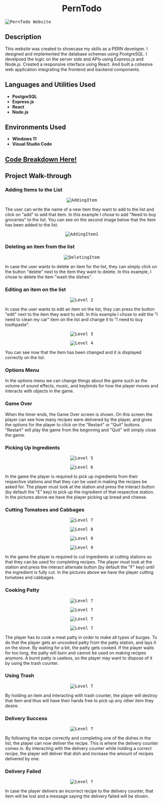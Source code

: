
<h1 align="center">PernTodo</h1>




<kbd><img src="https://i.imgur.com/o33BFMI.png?1" alt="PernTodo Website"></kbd>


<h2>Description</h2>

<p>This website was created to showcase my skills as a PERN developer. I designed and implemented the database schemas using PostgreSQL. I develpoed the logic on the server side and APIs using Express.js and Node.js. Created a responsive interface using React. And built a cohesive web application integrating the frontend and backend components.</p>

<h2>Languages and Utilities Used</h2>

<ul>
  <li><b>PostgreSQL</b></li>
  <li><b>Express.js</b></li>
  <li><b>React</b></li>
  <li><b>Node.js</b></li>
</ul>

<h2>Environments Used</h2>

<ul>
  <li><b>Windows 11</b></li>
  <li><b>Visual Studio Code</b></li>
</ul>

<h2>
<a href="https://github.com/pedromussi1/PernTodo/blob/main/READCODE.md">Code Breakdown Here!</a>
</h2>


<h2>Project Walk-through</h2>

<h3>Adding Items to the List</h3>

<p align="center">
  <kbd><img src="https://i.imgur.com/6yWAVK2.png" alt="AddingItem"></kbd>
</p>

<p>The user can write the name of a new item they want to add to the list and click on "add" to add that item. In this example I chose to add "Need to buy groceries" to the list. You can see on the second image below that the item has been added to the list.</p>

<p align="center">
  <kbd><img src="https://i.imgur.com/EffXnKy.png" alt="AddingItem1"></kbd>
</p>

<h3>Deleting an item from the list</h3>

<p align="center">
  <kbd><img src="https://i.imgur.com/Kuhy6Hr.png" alt="DeletingItem"></kbd>
</p>

<p>In case the user wants to delete an item for the list, they can simply click on the button "delete" next to the item they want to delete. In this example, I chose to delete the item "wash the dishes".</p>

<h3>Editing an item on the list</h3>

<p align="center">
  <kbd><img src="https://i.imgur.com/NEnmtvj.png" alt="Level 2"></kbd>
</p>

<p>In case the user wants to edit an item on the list, they can press the button "edit" next to the item they want to edit. In this example I chose to edit the "I need to clean my car" item on the list and change it to "I need to buy toothpaste".</p>

<p align="center">
  <kbd><img src="https://i.imgur.com/8orPkgC.png" alt="Level 3"></kbd>
</p>

<p align="center">
  <kbd><img src="https://i.imgur.com/ULVNaP3.png" alt="Level 4"></kbd>
</p>

<p>You can see now that the item has been changed and it is displayed correctly on the list.</p>



<h3>Options Menu</h3>



<p>In the options menu we can change things about the game such as the volume of sound effects, music, and keybinds for how the player moves and interacts with objects in the game.</p>

<h3>Game Over</h3>



<p>When the timer ends, the Game Over screen is shown. On this screen the player can see how many recipes were delivered by the player, and gives the options for the player to click on the "Restart" or "Quit" buttons. "Restart" will play the game from the beginning and "Quit" will simply close the game.</p>

<h3>Picking Up Ingredients</h3>

<p align="center">
  <kbd><img src="https://i.imgur.com/tzfPuHQ.png" alt="Level 5"></kbd>
</p>

<p align="center">
  <kbd><img src="https://i.imgur.com/mWqgJOu.png" alt="Level 6"></kbd>
</p>

<p>In the game the player is required to pick up ingredients from their respective stations and that they can be used in making the recipes be asked for. The player must look at the station and press the interact button (by default the "E" key) to pick up the ingredient of that respective station. In the pictures above we have the player picking up bread and cheese.</p>

<h3>Cutting Tomatoes and Cabbages</h3>

<p align="center">
  <kbd><img src="https://i.imgur.com/DkzZ2In.png" alt="Level 7"></kbd>
</p>

<p align="center">
  <kbd><img src="https://i.imgur.com/nkAhooD.png" alt="Level 8"></kbd>
</p>

<p align="center">
  <kbd><img src="https://i.imgur.com/RTa0got.png" alt="Level 9"></kbd>
</p>

<p align="center">
  <kbd><img src="https://i.imgur.com/KlLBuhB.png" alt="Level 9"></kbd>
</p>

<p>In the game the player is required to cut ingredients at cutting stations so that they can be used for completing recipes. The player must look at the station and press the interact alternate button (by default the "F" key) until the ingredient is fully cut. In the pictures above we have the player cutting tomatoes and cabbages.</p>

<h3>Cooking Patty</h3>

<p align="center">
  <kbd><img src="https://i.imgur.com/Qb4lSy8.png" alt="Level 7"></kbd>
</p>

<p align="center">
  <kbd><img src="https://i.imgur.com/uRfb79u.png" alt="Level 7"></kbd>
</p>

<p align="center">
  <kbd><img src="https://i.imgur.com/0uZDt8t.png" alt="Level 7"></kbd>
</p>

<p align="center">
  <kbd><img src="https://i.imgur.com/ZvnY68b.png" alt="Level 7"></kbd>
</p>

<p>The player has to cook a meat patty in order to make all types of burges. To do that the player gets an uncooked patty from the patty station, and lays it on the stove. By waiting for a bit, the patty gets cooked. If the player waits for too long, the patty will burn and cannot be used on making recipes anymore. A burnt patty is useless, so the player may want to dispose of it by using the trash counter.</p>

<h3>Using Trash</h3>

<p align="center">
  <kbd><img src="https://i.imgur.com/bxjQ9Zm.png" alt="Level 7"></kbd>
</p>

<p>By holding an item and interacting with trash counter, the player will destroy that item and thus will have their hands free to pick up any other item they desire.</p>

<h3>Delivery Success</h3>

<p align="center">
  <kbd><img src="https://i.imgur.com/6ws986f.png" alt="Level 7"></kbd>
</p>

<p>By following the recipe correctly and completing one of the dishes in the list, the player can now deliver the recipe. This is where the delivery counter comes in. By interacting with the delivery counter while holding a correct recipe, the player will deliver that dish and increase the amount of recipes delivered by one.</p>

<h3>Delivery Failed</h3>

<p align="center">
  <kbd><img src="https://i.imgur.com/NFABh4T.png" alt="Level 7"></kbd>
</p>

<p>In case the player delivers an incorrect recipe to the delivery counter, that item will be lost and a message saying the delivery failed will be shown.</p>
